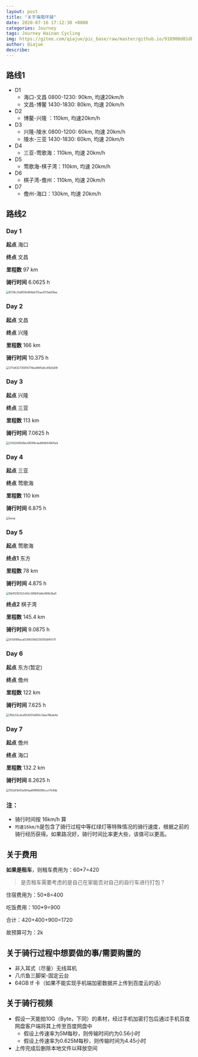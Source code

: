 ```yaml
---
layout: post
title: "关于海南环骑"
date: 2020-07-16 17:12:30 +0800
categories: Journey
tags: Journey Hainan Cycling
img: https://gitee.com/qiajue/pic_base/raw/master/github.io/918900d81dbe4b519302df4f5a50ee30.jpg
author: Qiajue
describe: 
---
```




## 路线1

- D1
  - 海口-文昌 0800-1230: 90km, 均速20km/h
  - 文昌-博鳌 1430-1830: 80km, 均速 20km/h
- D2
  - 博鳌-兴隆 ：110km, 均速20km/h
- D3
  - 兴隆-陵水 0800-1200: 60km, 均速 20km/h
  - 陵水-三亚 1430-1830: 60km, 均速 20km/h
- D4
  - 三亚-莺歌海：110km, 均速 20km/h
- D5
  - 莺歌海-棋子湾：110km, 均速 20km/h
- D6
  - 棋子湾-儋州：110km, 均速 20km/h
- D7
  - 儋州-海口：130km, 均速 20km/h






## 路线2

### Day 1

**起点** 海口

**终点** 文昌

**里程数** 97 km

**骑行时间**  6.0625 h



<img src="https://gitee.com/qiajue/pic_base/raw/master/github.io/6726c2fa903b464bb312aa3313ab59ae.png" alt="6726c2fa903b464bb312aa3313ab59ae" style="zoom:50%;" />

### Day 2

**起点** 文昌

**终点** 兴隆

**里程数** 166 km

**骑行时间** 10.375 h

<img src="https://gitee.com/qiajue/pic_base/raw/master/github.io/371e832735914774bd46f5d4c45b5d09.png" alt="371e832735914774bd46f5d4c45b5d09" style="zoom:50%;" />

### Day 3

**起点** 兴隆

**终点** 三亚

**里程数**  113 km

**骑行时间**  7.0625 h



<img src="https://gitee.com/qiajue/pic_base/raw/master/github.io/27d32f4928dc49299cda46f4b54905a4.png" alt="27d32f4928dc49299cda46f4b54905a4" style="zoom:50%;" />

### Day 4

**起点** 三亚

**终点** 莺歌海

**里程数** 110 km

**骑行时间** 6.875 h

<img src="https://gitee.com/qiajue/pic_base/raw/master/github.io/87dbe54897d24084a9a382589de6d50f.png" alt="temp" style="zoom:50%;" />

### Day 5

**起点** 莺歌海

**终点1** 东方

**里程数** 78 km

**骑行时间** 4.875 h

<img src="https://gitee.com/qiajue/pic_base/raw/master/github.io/9d41292122c64c348641a6e26ffb3ba5.png" alt="9d41292122c64c348641a6e26ffb3ba5" style="zoom:50%;" />



**终点2** 棋子湾

**里程数** 145.4 km

**骑行时间** 9.0875 h

<img src="https://gitee.com/qiajue/pic_base/raw/master/github.io/0f3d189aca0249338d1250050bf67c11.png" alt="0f3d189aca0249338d1250050bf67c11" style="zoom:50%;" />

### Day 6

**起点** 东方(暂定)

**终点** 儋州

**里程数** 122 km

**骑行时间** 7.625 h

<img src="https://gitee.com/qiajue/pic_base/raw/master/github.io/760c52cdcd554031a900c7dee78beb4e.png" alt="760c52cdcd554031a900c7dee78beb4e" style="zoom:50%;" />

### Day 7

**起点** 儋州

**终点** 海口

**里程数** 132.2 km

**骑行时间** 8.2625 h

<img src="https://gitee.com/qiajue/pic_base/raw/master/github.io/150a51b00a064aa69998289cccf7e4db.png" alt="150a51b00a064aa69998289cccf7e4db" style="zoom:50%;" />

### 注：

- 骑行时间按 16km/h 算
- `均速16km/h`是包含了骑行过程中等红绿灯等特殊情况的骑行速度，根据之前的骑行经历获得。如果路况好，骑行时间比率更大些，该值可以更高。





## 关于费用

**如果是租车**，则租车费用为：60*7=420

> 是否租车需要考虑的是自己在家能否对自己的自行车进行打包？

住宿费用为：50*8=400

吃饭费用：100*9=900

合计：420+400+900=1720

故预算可为：2k






  ## 关于骑行过程中想要做的事/需要购置的

  - 非入耳式（尽量）无线耳机
  - 八爪鱼三脚架-固定云台
  - 64GB tf 卡（如果不能实现手机端加密数据并上传到百度云的话）





  ## 关于骑行视频

  - 假设一天能拍10G（Byte，下同）的素材，经过手机加密打包后通过手机百度网盘客户端将其上传至百度网盘中
    - 假设上传速率为5M每秒，则传输时间约为0.56小时
    - 假设上传速率为0.625M每秒，则传输时间为4.45小时
  - 上传完成后删除本地文件以释放空间